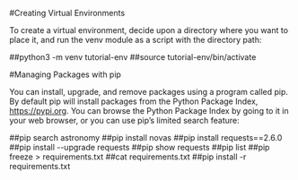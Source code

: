 #Creating Virtual Environments

To create a virtual environment, decide upon a directory where you want to place it, and run the venv module as a script with the directory path:

##python3 -m venv tutorial-env
##source tutorial-env/bin/activate

#Managing Packages with pip

You can install, upgrade, and remove packages using a program called pip. By default pip will install packages from the Python Package Index, <https://pypi.org>. You can browse the Python Package Index by going to it in your web browser, or you can use pip’s limited search feature:

##pip search astronomy
##pip install novas
##pip install requests==2.6.0
##pip install --upgrade requests
##pip show requests
##pip list
##pip freeze > requirements.txt
##cat requirements.txt
##pip install -r requirements.txt